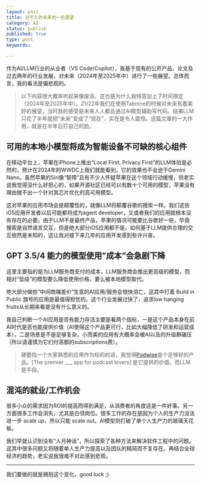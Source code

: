 ```yaml
---
layout: post
title: 对不久的未来的一些展望
category: AI
status: publish
published: true
type: post
keywords:

---
```


作为AI/LLM行业的从业者（VS Code/Copilot），我基于现有的公开产品、论文及过去两年的行业发展，对未来（2024年至2025年中）进行了一些展望。总体而言，我的看法是偏悲观的。

> 以下内容很大概率听起来像废话，这也是为什么我特意加上了时间限定（2024年至2025年中）。21/22年我们在使用Tabnine的时候对未来有着美好的展望，当时我的感受是未来人人都会通过AI模型辅助写代码。结果LLM只花了半年就把“未来”变成了“现在”，实在是令人震惊。这篇文章的一大作用，就是在半年后打自己的脸。


## 可用的本地小模型将成为智能设备不可缺的核心组件

在移动平台上，苹果在iPhone上推出“Local First, Privacy First”的LLM体验是必然的，预计在2024年的WWDC上我们就能看到，它的效果也不会逊于Gemini Nano。虽然苹果的Siri像“智障”且有不少人怀疑苹果在这个领域行动缓慢，但老实说我觉得没什么好担心的，如果开源社区已经可以有数十个可用的模型，苹果没有理由做不出一个针对其芯片优化的高可用模型。

这对苹果的应用市场会是颠覆性的，就像LLM将颠覆谷歌的搜索一样。我们这些iOS应用开发者以后可能都将成为agent developer，又或者我们的应用就根本没有存在的必要。由于LLM不是最终产品，苹果的情况可能要比谷歌好一些，毕竟搜索是自然语言交互，但是绝大部分iOS应用都不是。如何基于LLM提供合理的交互依然是未知的，这让我对接下来几年的应用开发感到些许兴奋。


## GPT 3.5/4 能力的模型使用”成本”会急剧下降

这里主要指的是为LLM服务商支付的成本，LLM服务商会推出更高级的模型，而相对“低级”的模型要么降低使用价格，要么被本地模型取代。

绝大部分做些“中间商赚差价”生意的AI应用/服务会很快消亡，这其中打着 Build in Public 旗号的应用是最值得担忧的。这个行业发展过快了，追求low hanging fruits从长期来看是没有什么意义的。

我自己判断一个AI应用是否有能力存活主要是看两个指标，一是这个产品本身在前AI时代是否也能提供价值（AI使得这个产品更可行，比如大幅降低了研发和运营成本），二是场景是不是足够复杂。小而美的应用有大概率会被AI以及的升级群碾压（所以请谨慎为它们付高额的subscriptions费）。

> 硬要找一个大家熟悉的应用作为标的的话，我觉得[Podwise](https://podwise.xyz/)是个足够好的产品。[The premier ___ app for podcast lovers] 是它提供的价值，而LLM是手段。

## 混沌的就业/工作机会

很多小众的需求因为ROI的提高而得到满足，从消费者的角度这是一件好事。另一方面很多工作会消失，尤其是白领岗位。很多工作的存在是因为个人的生产力没法进一步 scale up，所以只能 scale out。AI模型则打破了单个人生产力的玻璃天花板。

我们早就认识到没有“人月神话”，所以探索了各种方法来解决软件工程中的问题。这其中很多问题又将随着单人生产力提高以及团队的精简而不复存在。再结合全球经济的趋势，老实说我很难不对此感到悲观。

---

我们要做的就是拥抱这个变化，good luck ;)